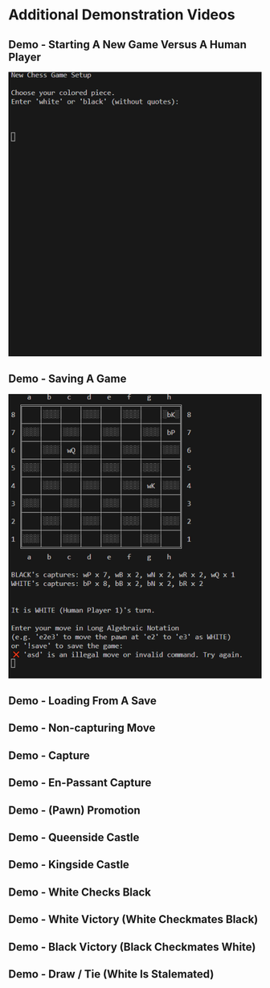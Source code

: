 # Additional Demonstration Videos

## Demo - Starting A New Game Versus A Human Player

![Gameplay demo of Starting A New Game Versus A Human Player](/assets/new-game-vs-human-demo.gif)

## Demo - Saving A Game

![Gameplay demo of Saving A Game](/assets/save-game-demo.gif)

## Demo - Loading From A Save

<!-- ![Gameplay demo of Loading From A Save](/assets/load-game-demo.gif) -->

## Demo - Non-capturing Move

<!-- ![Gameplay demo of a Non-capturing Move](/assets/move-demo.gif) -->

## Demo - Capture

<!-- ![Gameplay demo of a Capture](/assets/capture-demo.gif) -->

## Demo - En-Passant Capture

<!-- ![Gameplay demo of an En-Passant Capture](/assets/en-passant-capture-demo.gif) -->

## Demo - (Pawn) Promotion

<!-- ![Gameplay demo of a (Pawn) Promotion](/assets/promotion-demo.gif) -->

## Demo - Queenside Castle

<!-- ![Gameplay demo of a Queenside Castle](/assets/queenside-castle-demo.gif) -->

## Demo - Kingside Castle

<!-- ![Gameplay demo of a Kingside Castle](/assets/kingside-castle-demo.gif) -->

## Demo - White Checks Black

<!-- ![Gameplay demo of White Checking Black](/assets/white-checks-black-demo.gif) -->

## Demo - White Victory (White Checkmates Black)

<!-- ![Gameplay demo of White Checkmating Black](/assets/white-wins-demo.gif) -->

## Demo - Black Victory (Black Checkmates White)

<!-- ![Gameplay demo of Black Checkmating White](/assets/black-wins-demo.gif) -->

## Demo - Draw / Tie (White Is Stalemated)

<!-- ![Gameplay demo of White Getting Stalemated](/assets/tie-demo.gif) -->

